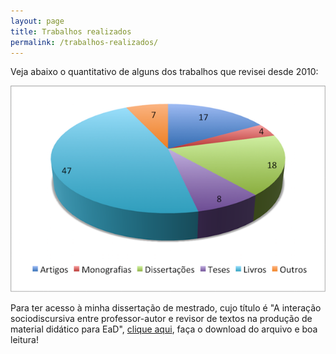 ```yaml
---
layout: page
title: Trabalhos realizados
permalink: /trabalhos-realizados/
---
```


Veja abaixo o quantitativo de alguns dos trabalhos que revisei desde 2010:

![trabalhos realizados](/images/trabalhos-realizados4.png)

Para ter acesso à minha dissertação de mestrado, cujo título é "A interação sociodiscursiva entre professor-autor e revisor de textos na produção de material didático para EaD", [clique aqui](https://sigaa.ufpb.br/sigaa/verProducao?idProducao=678570&key=ec6d5d7a66fa0c735f1d27438e403fc5), faça o download do arquivo e boa leitura! 
